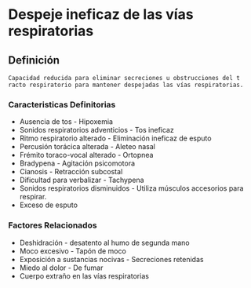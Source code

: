 # Despeje ineficaz de las vías respiratorias
## Definición
	Capacidad reducida para eliminar secreciones u obstrucciones del t racto respiratorio para mantener despejadas las vías respiratorias.

### Caracteristicas Definitorias
- Ausencia de tos  - Hipoxemia  
- Sonidos respiratorios 
adventicios  - Tos ineficaz  
- Ritmo respiratorio alterado  - Eliminación ineficaz de esputo  
- Percusión torácica alterada  - Aleteo nasal  
- Frémito toraco-vocal alterado  - Ortopnea  
- Bradypena  - Agitación psicomotora  
- Cianosis  - Retracción subcostal  
- Dificultad para verbalizar  - Tachypena  
- Sonidos respiratorios 
disminuidos  - Utiliza músculos accesorios para 
respirar.   
- Exceso de esputo

### Factores Relacionados
- Deshidración  - desatento al humo de segunda 
mano  
- Moco excesivo  - Tapón de moco  
- Exposición a sustancias nocivas  - Secreciones retenidas  
- Miedo al dolor  - De fumar   
- Cuerpo extraño en las vías respiratorias

